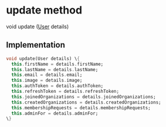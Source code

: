 


# update method








void update
([User](../../models_user_user_info/User-class.md) details)








## Implementation

```dart
void update(User details) \{
  this.firstName = details.firstName;
  this.lastName = details.lastName;
  this.email = details.email;
  this.image = details.image;
  this.authToken = details.authToken;
  this.refreshToken = details.refreshToken;
  this.joinedOrganizations = details.joinedOrganizations;
  this.createdOrganizations = details.createdOrganizations;
  this.membershipRequests = details.membershipRequests;
  this.adminFor = details.adminFor;
\}
```







